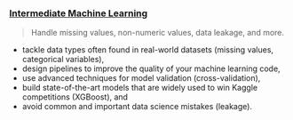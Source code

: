 ### [Intermediate Machine Learning](https://www.kaggle.com/learn/intermediate-machine-learning)
> Handle missing values, non-numeric values, data leakage, and more.
- tackle data types often found in real-world datasets (missing values, categorical variables),
- design pipelines to improve the quality of your machine learning code,
- use advanced techniques for model validation (cross-validation),
- build state-of-the-art models that are widely used to win Kaggle competitions (XGBoost), and
- avoid common and important data science mistakes (leakage).
